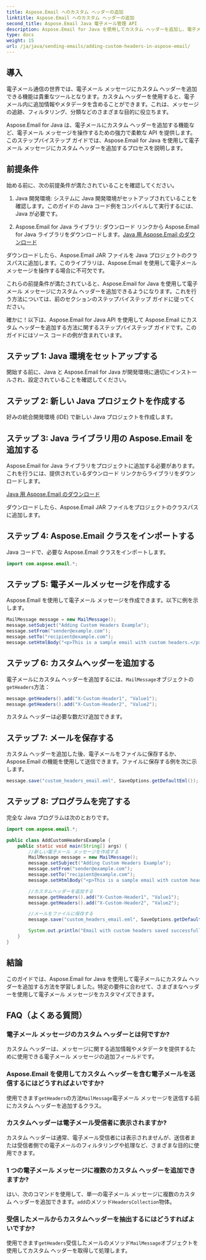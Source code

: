 ```yaml
---
title: Aspose.Email へのカスタム ヘッダーの追加
linktitle: Aspose.Email へのカスタム ヘッダーの追加
second_title: Aspose.Email Java 電子メール管理 API
description: Aspose.Email for Java を使用してカスタム ヘッダーを追加し、電子メール メッセージを強化する方法を学びます。電子メールのメタデータと構成を改善します。
type: docs
weight: 15
url: /ja/java/sending-emails/adding-custom-headers-in-aspose-email/
---
```


## 導入

電子メール通信の世界では、電子メール メッセージにカスタム ヘッダーを追加できる機能は貴重なツールとなります。カスタム ヘッダーを使用すると、電子メール内に追加情報やメタデータを含めることができます。これは、メッセージの追跡、フィルタリング、分類などのさまざまな目的に役立ちます。

Aspose.Email for Java は、電子メールにカスタム ヘッダーを追加する機能など、電子メール メッセージを操作するための強力で柔軟な API を提供します。このステップバイステップ ガイドでは、Aspose.Email for Java を使用して電子メール メッセージにカスタム ヘッダーを追加するプロセスを説明します。

## 前提条件

始める前に、次の前提条件が満たされていることを確認してください。

1. Java 開発環境: システムに Java 開発環境がセットアップされていることを確認します。このガイドの Java コード例をコンパイルして実行するには、Java が必要です。

2.  Aspose.Email for Java ライブラリ: ダウンロード リンクから Aspose.Email for Java ライブラリをダウンロードします。[Java 用 Aspose.Email のダウンロード](https://releases.aspose.com/email/java/)

   ダウンロードしたら、Aspose.Email JAR ファイルを Java プロジェクトのクラスパスに追加します。このライブラリは、Aspose.Email を使用して電子メール メッセージを操作する場合に不可欠です。

これらの前提条件が満たされていると、Aspose.Email for Java を使用して電子メール メッセージにカスタム ヘッダーを追加できるようになります。これを行う方法については、前のセクションのステップバイステップ ガイドに従ってください。

確かに！以下は、Aspose.Email for Java API を使用して Aspose.Email にカスタム ヘッダーを追加する方法に関するステップバイステップ ガイドです。このガイドにはソース コードの例が含まれています。

## ステップ 1: Java 環境をセットアップする

開始する前に、Java と Aspose.Email for Java が開発環境に適切にインストールされ、設定されていることを確認してください。

## ステップ 2: 新しい Java プロジェクトを作成する

好みの統合開発環境 (IDE) で新しい Java プロジェクトを作成します。

## ステップ 3: Java ライブラリ用の Aspose.Email を追加する

Aspose.Email for Java ライブラリをプロジェクトに追加する必要があります。これを行うには、提供されているダウンロード リンクからライブラリをダウンロードします。

[Java 用 Aspose.Email のダウンロード](https://releases.aspose.com/email/java/)

ダウンロードしたら、Aspose.Email JAR ファイルをプロジェクトのクラスパスに追加します。

## ステップ 4: Aspose.Email クラスをインポートする

Java コードで、必要な Aspose.Email クラスをインポートします。

```java
import com.aspose.email.*;
```

## ステップ 5: 電子メールメッセージを作成する

Aspose.Email を使用して電子メール メッセージを作成できます。以下に例を示します。

```java
MailMessage message = new MailMessage();
message.setSubject("Adding Custom Headers Example");
message.setFrom("sender@example.com");
message.setTo("recipient@example.com");
message.setHtmlBody("<p>This is a sample email with custom headers.</p>");
```

## ステップ 6: カスタムヘッダーを追加する

電子メールにカスタム ヘッダーを追加するには、`MailMessage`オブジェクトの`getHeaders`方法：

```java
message.getHeaders().add("X-Custom-Header1", "Value1");
message.getHeaders().add("X-Custom-Header2", "Value2");
```

カスタム ヘッダーは必要な数だけ追加できます。

## ステップ 7: メールを保存する

カスタム ヘッダーを追加した後、電子メールをファイルに保存するか、Aspose.Email の機能を使用して送信できます。ファイルに保存する例を次に示します。

```java
message.save("custom_headers_email.eml", SaveOptions.getDefaultEml());
```

## ステップ 8: プログラムを完了する

完全な Java プログラムは次のとおりです。

```java
import com.aspose.email.*;

public class AddCustomHeadersExample {
    public static void main(String[] args) {
        //新しい電子メール メッセージを作成する
        MailMessage message = new MailMessage();
        message.setSubject("Adding Custom Headers Example");
        message.setFrom("sender@example.com");
        message.setTo("recipient@example.com");
        message.setHtmlBody("<p>This is a sample email with custom headers.</p>");

        //カスタムヘッダーを追加する
        message.getHeaders().add("X-Custom-Header1", "Value1");
        message.getHeaders().add("X-Custom-Header2", "Value2");

        //メールをファイルに保存する
        message.save("custom_headers_email.eml", SaveOptions.getDefaultEml());

        System.out.println("Email with custom headers saved successfully.");
    }
}
```

## 結論

このガイドでは、Aspose.Email for Java を使用して電子メールにカスタム ヘッダーを追加する方法を学習しました。特定の要件に合わせて、さまざまなヘッダーを使用して電子メール メッセージをカスタマイズできます。


## FAQ（よくある質問）

### 電子メール メッセージのカスタム ヘッダーとは何ですか?
   カスタム ヘッダーは、メッセージに関する追加情報やメタデータを提供するために使用できる電子メール メッセージの追加フィールドです。

### Aspose.Email を使用してカスタム ヘッダーを含む電子メールを送信するにはどうすればよいですか?
   使用できます`getHeaders`の方法`MailMessage`電子メール メッセージを送信する前にカスタム ヘッダーを追加するクラス。

### カスタムヘッダーは電子メール受信者に表示されますか?
   カスタム ヘッダーは通常、電子メール受信者には表示されませんが、送信者または受信者側での電子メールのフィルタリングや処理など、さまざまな目的に使用できます。

### 1 つの電子メール メッセージに複数のカスタム ヘッダーを追加できますか?
   はい、次のコマンドを使用して、単一の電子メール メッセージに複数のカスタム ヘッダーを追加できます。`add`のメソッド`HeadersCollection`物体。

### 受信したメールからカスタムヘッダーを抽出するにはどうすればよいですか?
   使用できます`getHeaders`受信したメールのメソッド`MailMessage`オブジェクトを使用してカスタム ヘッダーを取得して処理します。